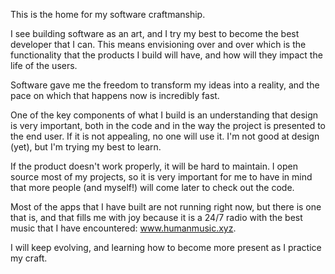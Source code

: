 This is the home for my software craftmanship.

I see building software as an art, and I try my best to become the best developer that I can. This means envisioning over and over which is the functionality that the products I build will have, and how will they impact the life of the users. 

Software gave me the freedom to transform my ideas into a reality, and the pace on which that happens now is incredibly fast.

One of the key components of what I build is an understanding that design is very important, both in the code and in the way the project is presented to the end user. If it is not appealing, no one will use it. I'm not good at design (yet), but I'm trying my best to learn. 

If the product doesn't work properly, it will be hard to maintain. I open source most of my projects, so it is very important for me to have in mind that more people (and myself!) will come later to check out the code.

Most of the apps that I have built are not running right now, but there is one that is, and that fills me with joy because it is a 24/7 radio with the best music that I have encountered: www.humanmusic.xyz.

I will keep evolving, and learning how to become more present as I practice my craft. 
